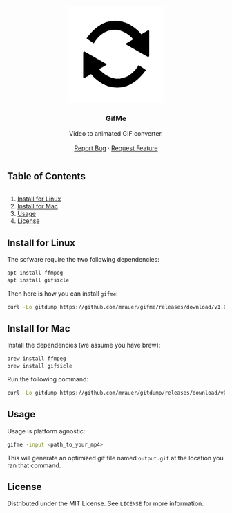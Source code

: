 <!-- PROJECT LOGO -->
<p align="center">
  <a href="https://github.com/mrauer/gifme">
    <img src="images/logo.png" alt="Logo">
  </a>

  <h3 align="center">GifMe</h3>

  <p align="center">
    Video to animated GIF converter.
    <br />
    <br />
    <a href="https://github.com/mrauer/gifme/issues">Report Bug</a>
    ·
    <a href="https://github.com/mrauer/gifme/issues">Request Feature</a>
  </p>
</p>

<!-- TABLE OF CONTENTS -->
<summary><h2 style="display: inline-block">Table of Contents</h2></summary>
  <ol>
    <li><a href="#install-for-linux">Install for Linux</a></li>
    <li><a href="#install-for-mac">Install for Mac</a></li>
    <li><a href="#usage">Usage</a></li>
    <li><a href="#license">License</a></li>
  </ol>

<!-- INSTALL FOR LINUX -->
## Install for Linux

The sofware require the two following dependencies:

```sh
apt install ffmpeg
apt install gifsicle
```

Then here is how you can install `gifme`:

```sh
curl -Lo gitdump https://github.com/mrauer/gifme/releases/download/v1.0.0/gifme_1.0.0_linux_amd64 && chmod +x gifme && sudo mv gifme /usr/local/bin

```

<!-- INSTALL FOR MAC -->
## Install for Mac

Install the dependencies (we assume you have brew):

```sh
brew install ffmpeg
brew install gifsicle
```

Run the following command:

```sh
curl -Lo gitdump https://github.com/mrauer/gitdump/releases/download/v0.2.0/gifme_1.0.0_darwin_amd64 && chmod +x gifme && sudo mv gifme /usr/local/bin
```

<!-- USAGE -->
## Usage

Usage is platform agnostic:

```sh
gifme -input <path_to_your_mp4>
```

This will generate an optimized gif file named `output.gif` at the location you ran that command.

<!-- LICENSE -->
## License

Distributed under the MIT License. See `LICENSE` for more information.
